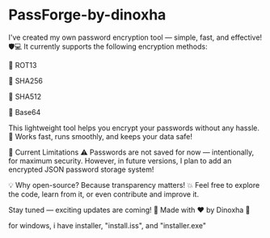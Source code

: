 # PassForge-by-dinoxha
I've created my own password encryption tool — simple, fast, and effective! 🛡💻
It currently supports the following encryption methods:

🔐 ROT13

🔐 SHA256

🔐 SHA512

🔐 Base64

This lightweight tool helps you encrypt your passwords without any hassle.
🧩 Works fast, runs smoothly, and keeps your data safe!

🚧 Current Limitations
⚠️ Passwords are not saved for now — intentionally, for maximum security.
However, in future versions, I plan to add an encrypted JSON password storage system!

💡 Why open-source?
Because transparency matters! 💥
Feel free to explore the code, learn from it, or even contribute and improve it.

Stay tuned — exciting updates are coming! 🚀
Made with ❤️ by Dinoxha 🦖

for windows, i have installer, "install.iss", and "installer.exe"
